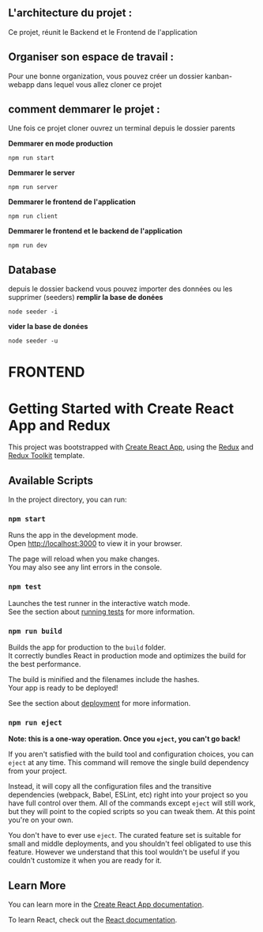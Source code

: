

## L'architecture du projet :
Ce projet, réunit le Backend et le Frontend de l'application
## Organiser son espace de travail :
Pour une bonne organization, vous pouvez créer un dossier kanban-webapp dans lequel vous allez cloner ce projet


## comment demmarer le projet :
Une fois ce projet cloner ouvrez un terminal depuis le dossier parents

**Demmarer en mode production**
```
npm run start
```
**Demmarer  le server**
```
npm run server
```
**Demmarer  le frontend de l'application**
```
npm run client
```
**Demmarer  le frontend et le backend de l'application**
```
npm run dev
```
## Database  
depuis le dossier backend vous pouvez importer des données ou les supprimer (seeders)
**remplir la base de donées**
```
node seeder -i
```
**vider la base de donées**
```
node seeder -u
```

# FRONTEND

# Getting Started with Create React App and Redux

This project was bootstrapped with [Create React App](https://github.com/facebook/create-react-app), using the [Redux](https://redux.js.org/) and [Redux Toolkit](https://redux-toolkit.js.org/) template.

## Available Scripts

In the project directory, you can run:

### `npm start`

Runs the app in the development mode.\
Open [http://localhost:3000](http://localhost:3000) to view it in your browser.

The page will reload when you make changes.\
You may also see any lint errors in the console.

### `npm test`

Launches the test runner in the interactive watch mode.\
See the section about [running tests](https://facebook.github.io/create-react-app/docs/running-tests) for more information.

### `npm run build`

Builds the app for production to the `build` folder.\
It correctly bundles React in production mode and optimizes the build for the best performance.

The build is minified and the filenames include the hashes.\
Your app is ready to be deployed!

See the section about [deployment](https://facebook.github.io/create-react-app/docs/deployment) for more information.

### `npm run eject`

**Note: this is a one-way operation. Once you `eject`, you can't go back!**

If you aren't satisfied with the build tool and configuration choices, you can `eject` at any time. This command will remove the single build dependency from your project.

Instead, it will copy all the configuration files and the transitive dependencies (webpack, Babel, ESLint, etc) right into your project so you have full control over them. All of the commands except `eject` will still work, but they will point to the copied scripts so you can tweak them. At this point you're on your own.

You don't have to ever use `eject`. The curated feature set is suitable for small and middle deployments, and you shouldn't feel obligated to use this feature. However we understand that this tool wouldn't be useful if you couldn't customize it when you are ready for it.

## Learn More

You can learn more in the [Create React App documentation](https://facebook.github.io/create-react-app/docs/getting-started).

To learn React, check out the [React documentation](https://reactjs.org/).
